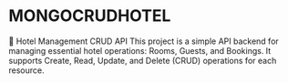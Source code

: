 # MONGOCRUDHOTEL

🏨 Hotel Management CRUD API
This project is a simple API backend for managing essential hotel operations: Rooms, Guests, and Bookings. It supports Create, Read, Update, and Delete (CRUD) operations for each resource.
